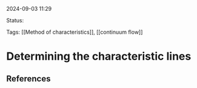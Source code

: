2024-09-03 11:29

Status:

Tags: [[Method of characteristics]], [[continuum flow]]

# Determining the characteristic lines



## References